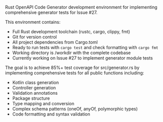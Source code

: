 Rust OpenAPI Code Generator development environment for implementing comprehensive generator tests for Issue #27. 

This environment contains:
- Full Rust development toolchain (rustc, cargo, clippy, fmt)
- Git for version control 
- All project dependencies from Cargo.toml
- Ready to run tests with `cargo test` and check formatting with `cargo fmt`
- Working directory is /workdir with the complete codebase
- Currently working on Issue #27 to implement generator module tests

The goal is to achieve 85%+ test coverage for src/generator.rs by implementing comprehensive tests for all public functions including:
- Kotlin class generation
- Controller generation  
- Validation annotations
- Package structure
- Type mapping and conversion
- Complex schema patterns (oneOf, anyOf, polymorphic types)
- Code formatting and syntax validation